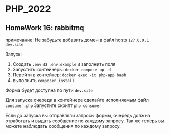 # PHP_2022

## HomeWork 16: rabbitmq

примечание:
Не забудьте добавить домен в файл hosts `127.0.0.1       dev.site`

Запуск:
1. Создать `.env` из `.env.example` и заполнить поля
1. Запустить контейнеры: `docker-compose up -d`
2. Перейти в контейнер: `docker exec -it php-app bash`
3. выполнить `composer install`

Форма будет доступна по пути `dev.site`

Для запуска очереди в контейнере сделайте исполняемым файл `consumer.php`
Запустите скрипт `php consumer`

Если до запуска вы отправляли запросы формы, очередь должна отработать и выдать сообщение по каждому запросу.
Так же теперь вы можете наблюдать сообщения по каждому запросу.